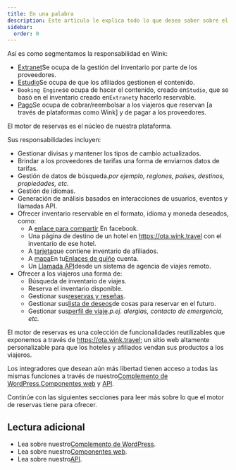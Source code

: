 ```yaml
---
title: En una palabra
description: Este artículo le explica todo lo que desea saber sobre el motor de reservas.
sidebar:
  order: 0
---
```

Así es como segmentamos la responsabilidad en Wink:

* [Extranet](/extranet/what-is-extranet)Se ocupa de la gestión del inventario por parte de los proveedores.
* [Estudio](/studio/what-is-studio)Se ocupa de que los afiliados gestionen el contenido.
* `Booking Engine`se ocupa de hacer el contenido, creado en`Studio`, que se basó en el inventario creado en`Extranet`y hacerlo reservable.
* [Pago](/payment/what-is-trip-pay)Se ocupa de cobrar/reembolsar a los viajeros que reservan \[a través de plataformas como Wink] y de pagar a los proveedores.

El motor de reservas es el núcleo de nuestra plataforma.

Sus responsabilidades incluyen:

* Gestionar divisas y mantener los tipos de cambio actualizados.
* Brindar a los proveedores de tarifas una forma de enviarnos datos de tarifas.
* Gestión de datos de búsqueda.*por ejemplo, regiones, países, destinos, propiedades, etc.*
* Gestión de idiomas.
* Generación de análisis basados en interacciones de usuarios, eventos y llamadas API.
* Ofrecer inventario reservable en el formato, idioma y moneda deseados, como:
  * A [enlace para compartir](/studio/shareable-links) En facebook.
  * Una página de destino de un hotel en https://ota.wink.travel con el inventario de ese hotel.
  * A [tarjeta](/studio/cards)que contiene inventario de afiliados.
  * A [mapa](/studio/maps)En tu[Enlaces de guiño](/link-manager/wink-links) cuenta.
  * Un [Llamada API](/developers/apis)desde un sistema de agencia de viajes remoto.
* Ofrecer a los viajeros una forma de:
  * Búsqueda de inventario de viajes.
  * Reserva el inventario disponible.
  * Gestionar sus[reservas y reseñas](/booking-engine/bookings).
  * Gestionar sus[lista de deseos](/booking-engine/bucket-list)de cosas para reservar en el futuro.
  * Gestionar sus[perfil de viaje](/booking-engine/travel-preferences).*p.ej. alergias, contacto de emergencia, etc.*

El motor de reservas es una colección de funcionalidades reutilizables que exponemos a través de https://ota.wink.travel; un sitio web altamente personalizable para que los hoteles y afiliados vendan sus productos a los viajeros.

Los integradores que desean aún más libertad tienen acceso a todas las mismas funciones a través de nuestro[Complemento de WordPress](/developers/wordpress/),[Componentes web](/developers/web-components) y [API](/developers/apis).

Continúe con las siguientes secciones para leer más sobre lo que el motor de reservas tiene para ofrecer.

## Lectura adicional

* Lea sobre nuestro[Complemento de WordPress](/developers/wordpress/).
* Lea sobre nuestro[Componentes web](/developers/web-components).
* Lea sobre nuestro[API](/developers/apis).

